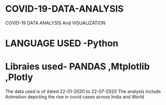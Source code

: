 # COVID-19-DATA-ANALYSIS
COVID-19 DATA ANALYSIS And VISUALIZATION
# LANGUAGE USED -Python
# Libraies used- PANDAS ,Mtplotlib ,Plotly
 The data used is of dated 22-01-2020  to 22-07-2020 
 The analysis include Animation  depicting the rise in covid cases across India and World
